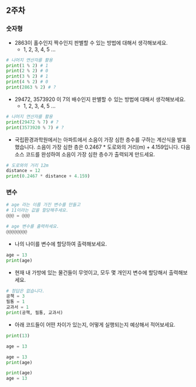 
## 2주차

### 숫자형

- 2863이 홀수인지 짝수인지 판별할 수 있는 방법에 대해서 생각해보세요.
  - 1, 2, 3, 4, 5 ...
```python
# 나머지 연산자를 활용
print(1 % 2) # 1
print(2 % 2) # 0
print(3 % 2) # 1
print(4 % 2) # 0
print(2863 % 2) # ?
```

- 29472, 3573920 이 7의 배수인지 판별할 수 있는 방법에 대해서 생각해보세요.
  - 1, 2, 3, 4, 5 ...
```python
# 나머지 연산자를 활용
print(29472 % 7) # ?
print(3573920 % 7) # ?
```

- 국립환경과학원에서는 아파트에서 소음이 가장 심한 층수를 구하는 계산식을 발표했습니다. 소음이 가장 심한 층은 0.2467 * 도로와의 거리(m) + 4.159입니다. 다음 소스 코드를 완성하여 소음이 가장 심한 층수가 출력되게 만드세요.
```python
# 도로와의 거리 12m
distance = 12
print(0.2467 * distance + 4.159)
```

### 변수

```python
# age 라는 이름 가진 변수를 만들고
# 11이라는 값을 할당해주세요.
@@@ = @@@

# age 변수를 출력하세요.
@@@@@@@@
```

- 나의 나이를 변수에 할당하여 출력해보세요.
```python
age = 13
print(age)
```

- 현재 내 가방에 있는 물건들이 무엇이고, 모두 몇 개인지 변수에 할당해서 출력해보세요.
```python
# 정답은 없습니다.
공책 = 3
필통 = 1
교과서 = 1
print(공책, 필통, 교과서)
```

- 아래 코드들이 어떤 차이가 있는지, 어떻게 실행되는지 예상해서 적어보세요.   
```python
print(13)
```
```python
age = 13
```
```python
age = 13
print(age)
```
```python
print(age)
age = 13
```
